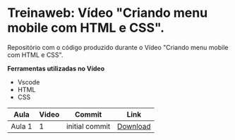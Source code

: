 # Treinaweb: Vídeo "Criando menu mobile com HTML e CSS".

Repositório com o código produzido durante o Vídeo "Criando menu mobile com HTML e CSS".

**Ferramentas utilizadas no Vídeo**

-   Vscode
-   HTML
-   CSS

Aula | Video | Commit | Link
------ | ------ | ------ | ------
Aula 1 | 1 | initial commit | [Download](https://github.com/treinaweb/menu-mobile-html-css/archive/192d4f6f899f4ffed13baa627ba829a4a72f5981.zip)
